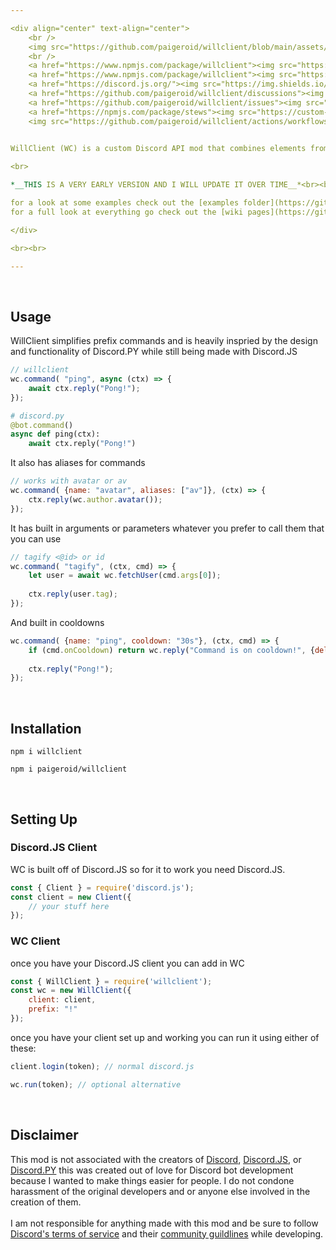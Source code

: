 ```yaml
---

<div align="center" text-align="center">
	<br />
	<img src="https://github.com/paigeroid/willclient/blob/main/assets/willclient-logo.png">
	<br />
	<a href="https://www.npmjs.com/package/willclient"><img src="https://img.shields.io/npm/v/willclient?style=flat&color=red&logo=npm&logoColor=white" alt="version" />
	<a href="https://www.npmjs.com/package/willclient"><img src="https://img.shields.io/npm/dt/willclient?style=flat&color=green&logo=docusign&logoColor=white" alt="downloads" />
	<a href="https://discord.js.org/"><img src="https://img.shields.io/badge/discord.js-v14.13.0-blue?style=flat&color=7289da&logo=discord&logoColor=white" alt="discord.js version" /></a>
	<a href="https://github.com/paigeroid/willclient/discussions"><img src="https://img.shields.io/github/discussions/paigeroid/willclient?logo=google%20chat&logoColor=white" alt="discussions" />
	<a href="https://github.com/paigeroid/willclient/issues"><img src="https://img.shields.io/github/issues/paigeroid/willclient" alt="issues" />
 	<a href="https://npmjs.com/package/stews"><img src="https://custom-icon-badges.demolab.com/badge/Stews-v1.7.1-orange.svg?logo=stew&logoColor=white" alt="stews"></a>
  	<img src="https://github.com/paigeroid/willclient/actions/workflows/publish-shit.yml/badge.svg" alt="stews">
	

WillClient (WC) is a custom Discord API mod that combines elements from [Discord.JS](https://discord.js.org/) and [Discord.PY](https://github.com/Rapptz/discord.py) made in [Node.JS](https://nodejs.org/en/) to solve most of the annoying parts of Discord.JS and possibly welcome users into Node.JS

<br>

*__THIS IS A VERY EARLY VERSION AND I WILL UPDATE IT OVER TIME__*<br><br>

for a look at some examples check out the [examples folder](https://github.com/paigeroid/willclient/tree/main/examples)<br>
for a full look at everything go check out the [wiki pages](https://github.com/paigeroid/willclient/wiki)

</div>

<br><br>

---
```


<br>
		
## Usage
WillClient simplifies prefix commands and is heavily inspried by the design and functionality of Discord.PY while still being made with Discord.JS
```js
// willclient
wc.command( "ping", async (ctx) => {
	await ctx.reply("Pong!");		
});
```
```py
# discord.py
@bot.command()
async def ping(ctx):
	await ctx.reply("Pong!")
```
It also has aliases for commands
```js
// works with avatar or av
wc.command( {name: "avatar", aliases: ["av"]}, (ctx) => {
	ctx.reply(wc.author.avatar());	
});
```
It has built in arguments or parameters whatever you prefer to call them that you can use
```js
// tagify <@id> or id
wc.command( "tagify", (ctx, cmd) => {
	let user = await wc.fetchUser(cmd.args[0]);
	
	ctx.reply(user.tag);
});
```
And built in cooldowns
```js
wc.command( {name: "ping", cooldown: "30s"}, (ctx, cmd) => {
	if (cmd.onCooldown) return wc.reply("Command is on cooldown!", {deleteAfter: "3s"});
	
	ctx.reply("Pong!");
});
```
		
<br>

## Installation
```console
npm i willclient
```
```console
npm i paigeroid/willclient
```

<br>

## Setting Up
### **Discord.JS Client**
WC is built off of Discord.JS so for it to work you need Discord.JS.
```js
const { Client } = require('discord.js');
const client = new Client({
	// your stuff here
});
```
### **WC Client**
once you have your Discord.JS client you can add in WC
```js
const { WillClient } = require('willclient');
const wc = new WillClient({
	client: client,
	prefix: "!" 
});
```
once you have your client set up and working you can run it using either of these:
```js
client.login(token); // normal discord.js

wc.run(token); // optional alternative
```
<br>

## Disclaimer
This mod is not associated with the creators of [Discord](https://discord.com), [Discord.JS](https://discord.js.org), or [Discord.PY](https://github.com/Rapptz/discord.py) this was created out of love for Discord bot development because I wanted to make things easier for people. I do not condone harassment of the original developers and or anyone else involved in the creation of them.<br><br>
I am not responsible for anything made with this mod and be sure to follow [Discord's terms of service](https://discord.com/terms) and their [community guildlines](https://discord.com/guidelines) while developing.
